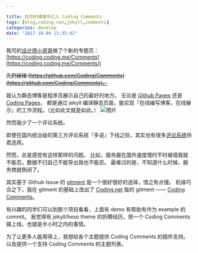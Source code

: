 ```yaml
---

title: 在你的博客中引入 Coding Comments
tags: [blog,coding.net,jekyll,comments]
categories: develop
date: "2017-10-04 11:35:42"
---
```


我司的[设计师小哥哥](https://coding.net/u/tankxu)做了个新的专题页： [https://coding.coding.me/Comments](https://coding.coding.me/Comments/)

~~先扔链接 [https://github.com/Coding/Comments](https://github.com/Coding/Comments)。~~

我认为静态博客是程序员展示自己的最好的地方。
无论是 [Github Pages](https://help.github.com/articles/what-is-github-pages/) 
还是 [Coding Pages](https://coding.net/help/doc/coding-service/coding-pages-introduction.html)，
都是通过 jekyll 编译静态页面，能实现『在线编写博客，在线展示』的工作流程。（比如此文就是如此。）
![图片](https://dn-coding-net-production-pp.qbox.me/6ebad592-66e5-4bbd-a189-323f5185f3f7.png)

然而我少了一个评论系统。

<!-- more -->

即使在国内统治级的第三方评论系统『多说』下线之际，其实也有很多[评论系统](https://blog.shuiba.co/comment-systems-recommendation)供君选用。

然而，总是感觉有这样那样的问题。
比如，服务器在国外速度慢时不时被墙我就不能忍。数据不归自己不能导出我也不能忍。
最难过的是，不知道什么时候，服务商就倒闭了。

其实基于 Github Issue 的 [gitment](https://github.com/imsun/gitment) 是一个很好很好的选择，惜之有点慢。
机缘巧合之下，我在 gitment 的基础上改出了 [Coding.net](https://coding.net) 版的 gitment —— [Coding Comments](https://github.com/Coding/Comments)。

有兴趣的同学们可以到那个项目看看，上面有 demo 有帮助有作为 example 的 commit。
我觉得有 jekyll/hexo theme 的折腾经历，把一个 Coding Comments 搞上线，也就是半小时之内的事情。

为了让更多人能用得上，我想给各个主题提供 Coding Comments 的插件支持。
以及提供一个支持 Coding Comments 的主题列表。
